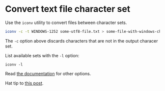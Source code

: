 # Convert text file character set

Use the `iconv` utility to convert files between character sets.

```bash
iconv -c -t WINDOWS-1252 some-utf8-file.txt > some-file-with-windows-character-set.txt 
```

The `-c` option above discards characters that are not in the output characer set. 

List available sets with the `-l` option:
```
iconv -l
```

Read [the documentation](https://linux.die.net/man/1/iconv) for other options.

Hat tip to [this post](https://stackoverflow.com/questions/64860/best-way-to-convert-text-files-between-character-sets#64889).

